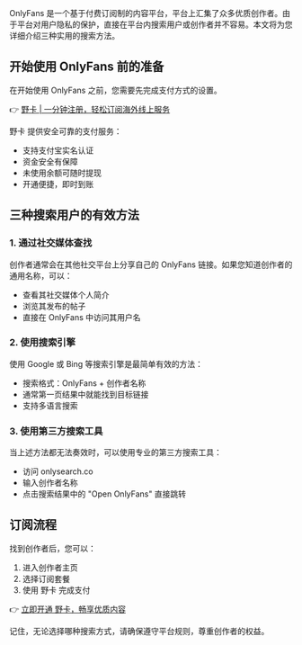 OnlyFans 是一个基于付费订阅制的内容平台，平台上汇集了众多优质创作者。由于平台对用户隐私的保护，直接在平台内搜索用户或创作者并不容易。本文将为您详细介绍三种实用的搜索方法。

## 开始使用 OnlyFans 前的准备

在开始使用 OnlyFans 之前，您需要先完成支付方式的设置。

👉 [野卡 | 一分钟注册，轻松订阅海外线上服务](https://bit.ly/bewildcard)

野卡 提供安全可靠的支付服务：
- 支持支付宝实名认证
- 资金安全有保障
- 未使用余额可随时提现
- 开通便捷，即时到账

## 三种搜索用户的有效方法

### 1. 通过社交媒体查找

创作者通常会在其他社交平台上分享自己的 OnlyFans 链接。如果您知道创作者的通用名称，可以：
- 查看其社交媒体个人简介
- 浏览其发布的帖子
- 直接在 OnlyFans 中访问其用户名

### 2. 使用搜索引擎

使用 Google 或 Bing 等搜索引擎是最简单有效的方法：
- 搜索格式：OnlyFans + 创作者名称
- 通常第一页结果中就能找到目标链接
- 支持多语言搜索

### 3. 使用第三方搜索工具

当上述方法都无法奏效时，可以使用专业的第三方搜索工具：
- 访问 onlysearch.co
- 输入创作者名称
- 点击搜索结果中的 "Open OnlyFans" 直接跳转

## 订阅流程

找到创作者后，您可以：
1. 进入创作者主页
2. 选择订阅套餐
3. 使用 野卡 完成支付

👉 [立即开通 野卡，畅享优质内容](https://bit.ly/bewildcard)

记住，无论选择哪种搜索方式，请确保遵守平台规则，尊重创作者的权益。